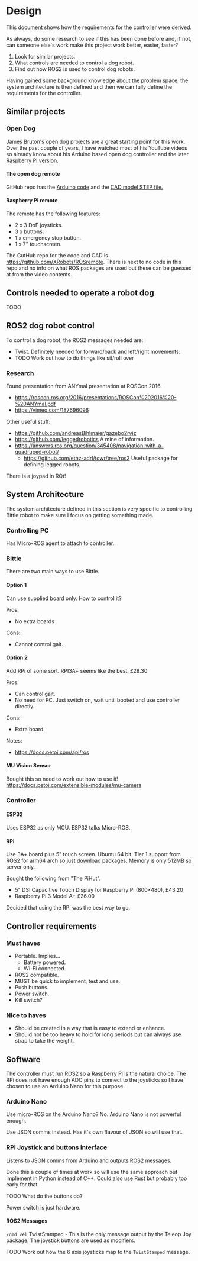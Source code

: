 # Design

This document shows how the requirements for the controller were derived.

As always, do some research to see if this has been done before and, if not, can someone else's work make this project work better, easier, faster?

1. Look for similar projects.
2. What controls are needed to control a dog robot.
3. Find out how ROS2 is used to control dog robots.

Having gained some background knowledge about the problem space, the system architecture is then defined and then we can fully define the requirements for the controller.

## Similar projects

### Open Dog

James Bruton's open dog projects are a great starting point for this work.  Over the past couple of years, I have watched most of his YouTube videos so already know about his Arduino based open dog controller and the later [Raspberry Pi version](https://www.youtube.com/watch?v=ATQblGOjMWQ).

#### The open dog remote

GitHub repo has the [Arduino code](https://github.com/XRobots/openDog/blob/master/Part1/code/Remote001/Remote001.ino) and the [CAD model STEP file.](https://github.com/XRobots/openDog/blob/master/Part1/CAD/Remote.stp)

#### Raspberry Pi remote

The remote has the following features:

* 2 x 3 DoF joysticks.
* 3 x buttons.
* 1 x emergency stop button.
* 1 x 7" touchscreen.

The GutHub repo for the code and CAD is <https://github.com/XRobots/ROSremote>.  There is next to no code in this repo and no info on what ROS packages are used but these can be guessed at from the video contents.

## Controls needed to operate a robot dog

TODO

## ROS2 dog robot control

To control a dog robot, the ROS2 messages needed are:

* Twist.  Definitely needed for forward/back and left/right movements.
* TODO Work out how to do things like sit/roll over

### Research

Found presentation from ANYmal presentation at ROSCon 2016.

* <https://roscon.ros.org/2016/presentations/ROSCon%202016%20-%20ANYmal.pdf>
* <https://vimeo.com/187696096>

Other useful stuff:

* <https://github.com/andreasBihlmaier/gazebo2rviz>
* <https://github.com/leggedrobotics> A mine of information.
* <https://answers.ros.org/question/345408/navigation-with-a-quadruped-robot/>
    * <https://github.com/ethz-adrl/towr/tree/ros2> Useful package for defining legged robots.

There is a joypad in RQt!

## System Architecture

The system architecture defined in this section is very specific to controlling Bittle robot to make sure I focus on getting something made.

### Controlling PC

Has Micro-ROS agent to attach to controller.

### Bittle

There are two main ways to use Bittle.

#### Option 1

Can use supplied board only. How to control it?

Pros:

* No extra boards

Cons:

* Cannot control gait.

#### Option 2

Add RPi of some sort.  RPI3A+ seems like the best. £28.30

Pros:

* Can control gait.
* No need for PC.  Just switch on, wait until booted and use controller directly.

Cons:

* Extra board.

Notes:

* <https://docs.petoi.com/api/ros>

#### MU Vision Sensor

Bought this so need to work out how to use it! <https://docs.petoi.com/extensible-modules/mu-camera>

### Controller

#### ESP32

Uses ESP32 as only MCU. ESP32 talks Micro-ROS.

#### RPi

Use 3A+ board plus 5" touch screen.
Ubuntu 64 bit.  Tier 1 support from ROS2 for arm64 arch so just download packages.
Memory is only 512MB so server only.

Bought the following from "The PiHut".

* 5" DSI Capacitive Touch Display for Raspberry Pi (800×480),  £43.20
* Raspberry Pi 3 Model A+ £26.00

Decided that using the RPi was the best way to go.

## Controller requirements

### Must haves

* Portable. Implies...
    * Battery powered.
    * Wi-Fi connected.
* ROS2 compatible.
* MUST be quick to implement, test and use.
* Push buttons.
* Power switch.
* Kill switch?

### Nice to haves

* Should be created in a way that is easy to extend or enhance.
* Should not be too heavy to hold for long periods but can always use strap to take the weight.

## Software

The controller must run ROS2 so a Raspberry Pi is the natural choice.  The RPi does not have enough ADC pins to connect to the joysticks so I have chosen to use an Arduino Nano for this purpose.

### Arduino Nano

Use micro-ROS on the Arduino Nano? No.  Arduino Nano is not powerful enough.

Use JSON comms instead.  Has it's own flavour of JSON so will use that.

### RPi Joystick and buttons interface

Listens to JSON comms from Arduino and outputs ROS2 messages.

Done this a couple of times at work so will use the same approach but implement in Python instead of C++.  Could also use Rust but probably too early for that.

TODO What do the buttons do?

Power switch is just hardware.

#### ROS2 Messages

`/cmd_vel` TwistStamped - This is the only message output by the Teleop Joy package.  The joystick buttons are used as modifiers.

TODO Work out how the 6 axis joysticks map to the `TwistStamped` message.
